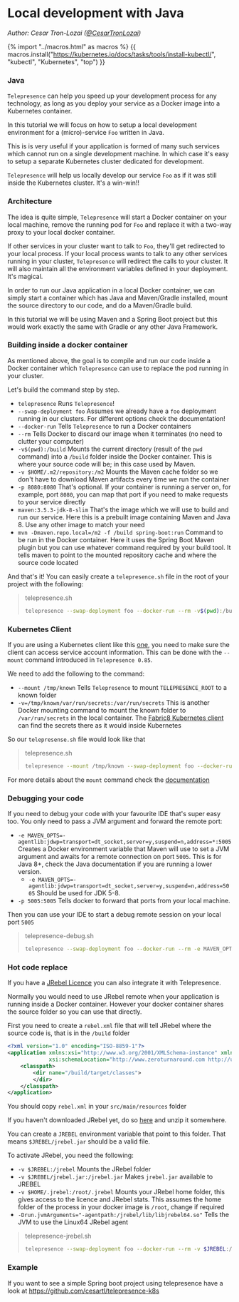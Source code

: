 # Local development with Java
*Author: Cesar Tron-Lozai ([@CesarTronLozai](https://twitter.com/cesarTronLozai))*

{% import "../macros.html" as macros %}
{{ macros.install("https://kubernetes.io/docs/tasks/tools/install-kubectl/", "kubectl", "Kubernetes", "top") }}

### Java

`Telepresence` can help you speed up your development process for any technology, as long as you deploy your service as a Docker image into a Kubernetes container.

In this tutorial we will focus on how to setup a local development environment for a (micro)-service `Foo` written in Java.

This is is very useful if your application is formed of many such services which cannot run on a single development machine. In which case it's easy to setup a separate Kubernetes cluster dedicated for development.

`Telepresence` will help us locally develop our service `Foo` as if it was still inside the Kubernetes cluster. It's a win-win!!

### Architecture

The idea is quite simple, `Telepresence` will start a Docker container on your local machine, remove the running pod for `Foo` and replace it with a two-way proxy to your local docker container.

If other services in your cluster want to talk to `Foo`, they'll get redirected to your local process. If your local process wants to talk to any other services running in your cluster, `Telepresence` will redirect the calls to your cluster.
It will also maintain all the environment variables defined in your deployment. It's magical.

In order to run our Java application in a local Docker container, we can simply start a container which has Java and Maven/Gradle installed, mount the source directory to our code, and do a Maven/Gradle build.

In this tutorial we will be using Maven and a Spring Boot project but this would work exactly the same with Gradle or any other Java Framework.

### Building inside a docker container

As mentioned above, the goal is to compile and run our code inside a Docker container which `Telepresence` can use to replace the pod running in your cluster.

Let's build the command step by step.

* `telepresence` Runs `Telepresence`!
* `--swap-deployment foo` Assumes we already have a `foo` deployment running in our clusters. For different options check the documentation!
* `--docker-run` Tells `Telepresence` to run a Docker containers
* `--rm` Tells Docker to discard our image when it terminates (no need to clutter your computer)
* `-v$(pwd):/build` Mounts the current directory (result of the `pwd` command) into a `/build` folder inside the Docker container. This is where your source code will be; in this case used by Maven.
* `-v $HOME/.m2/repository:/m2` Mounts the Maven cache folder so we don't have to download Maven artifacts every time we run the container
* `-p 8080:8080` That's optional. If your container is running a server on, for example, port `8080`, you can map that port if you need to make requests to your service directly
* `maven:3.5.3-jdk-8-slim` That's the image which we will use to build and run our service. Here this is a prebuilt image containing Maven and Java 8. Use any other image to match your need
* `mvn -Dmaven.repo.local=/m2 -f /build spring-boot:run` Command to be run in the Docker container. Here it uses the Spring Boot Maven plugin but you can use whatever command required by your build tool. It tells maven to point to the mounted repository cache and where the source code located

And that's it! You can easily create a `telepresence.sh` file in the root of your project with the following:

> telepresence.sh
> ```bash
> telepresence --swap-deployment foo --docker-run --rm -v$(pwd):/build -v $HOME/.m2/repository:/m2 -p 8080:8080 maven-build:jdk8 mvn -Dmaven.repo.local=/m2 -f /build spring-boot:run
>
> ```

### Kubernetes Client

If you are using a Kubernetes client like this [one](https://github.com/fabric8io/kubernetes-client), you need to make sure the client can access service account information. This can be done with the `--mount` command introduced in `Telepresence 0.85`.

We need to add the following to the command:

* `--mount /tmp/known` Tells `Telepresence` to mount `TELEPRESENCE_ROOT` to a known folder
* `-v=/tmp/known/var/run/secrets:/var/run/secrets` This is another Docker mounting command to mount the known folder to `/var/run/secrets` in the local container. The [Fabric8 Kubernetes client](https://github.com/fabric8io/kubernetes-client) can find the secrets there as it would inside Kubernetes

So our `telepresense.sh` file would look like that

> telepresence.sh
> ```bash
> telepresence --mount /tmp/known --swap-deployment foo --docker-run --rm -v$(pwd):/build -v $HOME/.m2/repository:/m2 -v=/tmp/known/var/run/secrets:/var/run/secrets -p 8080:8080 maven-build:jdk8 mvn -Dmaven.repo.local=/m2 -f /build spring-boot:run
>
> ```

For more details about the `mount` command check the [documentation](/howto/volumes.html)

### Debugging your code

If you need to debug your code with your favourite IDE that's super easy too. You only need to pass a JVM argument and forward the remote port:

* `-e MAVEN_OPTS=-agentlib:jdwp=transport=dt_socket,server=y,suspend=n,address=*:5005` Creates a Docker environment variable that Maven will use to set a JVM argument and awaits for a remote connection on port `5005`. This is for Java 8+, check the Java documentation if you are running a lower version.
  * `-e MAVEN_OPTS=-agentlib:jdwp=transport=dt_socket,server=y,suspend=n,address=5005` Should be used for JDK 5-8.
* `-p 5005:5005` Tells docker to forward that ports from your local machine.

Then you can use your IDE to start a debug remote session on your local port `5005`

> telepresence-debug.sh
> ```bash
> telepresence --swap-deployment foo --docker-run --rm -e MAVEN_OPTS=-agentlib:jdwp=transport=dt_socket,server=y,suspend=n,address=*:5005 -v$(pwd):/build -v $HOME/.m2/repository:/m2 -p 8080:8080 -p 5005:5005 maven-build:jdk8 mvn -Dmaven.repo.local=/m2 -f /build spring-boot:run
>
> ```

### Hot code replace

If you have a [JRebel Licence](https://zeroturnaround.com/software/jrebel/) you can also integrate it with Telepresence.

Normally you would need to use JRebel remote when your application is running inside a Docker container. However your docker container shares the source folder so you can use that directly.

First you need to create a `rebel.xml` file that will tell JRebel where the source code is, that is in the `/build` folder

```xml
<?xml version="1.0" encoding="ISO-8859-1"?>
<application xmlns:xsi="http://www.w3.org/2001/XMLSchema-instance" xmlns="http://www.zeroturnaround.com"
             xsi:schemaLocation="http://www.zeroturnaround.com http://update.zeroturnaround.com/jrebel/rebel-2_1.xsd">
    <classpath>
        <dir name="/build/target/classes">
        </dir>
    </classpath>
</application>
```

You should copy `rebel.xml` in your `src/main/resources` folder

If you haven't downloaded JRebel yet, do so [here](https://zeroturnaround.com/software/jrebel/download/) and unzip it somewhere.

You can create a `JREBEL` environment variable that point to this folder. That means `$JREBEL/jrebel.jar` should be a valid file.

To activate JRebel, you need the following:

* `-v $JREBEL:/jrebel` Mounts the JRebel folder
* `-v $JREBEL/jrebel.jar:/jrebel.jar` Makes `jrebel.jar` available to JREBEL
* `-v $HOME/.jrebel:/root/.jrebel` Mounts your JRebel home folder, this gives access to the licence and JRebel stats. This assumes the home folder of the process in your docker image is `/root`, change if required
* `-Drun.jvmArguments="-agentpath:/jrebel/lib/libjrebel64.so"` Tells the JVM to use the Linux64 JRebel agent

> telepresence-jrebel.sh
> ```bash
> telepresence --swap-deployment foo --docker-run --rm -v $JREBEL:/jrebel -v $JREBEL/jrebel.jar:/jrebel.jar -v $HOME/.jrebel:/root/.jrebel -v$(pwd):/build -v $HOME/.m2/repository:/m2 -p 8080:8080 maven-build:jdk8 mvn -Drun.jvmArguments="-agentpath:/jrebel/lib/libjrebel64.so" -Dmaven.repo.local=/m2 -f /build spring-boot:run
>
> ```

### Example
If you want to see a simple Spring boot project using telepresence have a look at https://github.com/cesartl/telepresence-k8s
